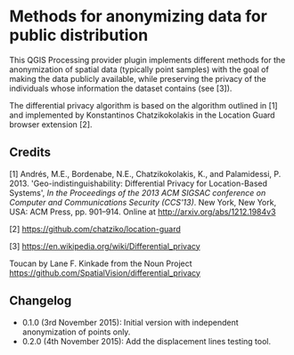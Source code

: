 # Methods for anonymizing data for public distribution

This QGIS Processing provider plugin implements different methods for the
anonymization of spatial data (typically point samples) with the goal of making
the data publicly available, while preserving the privacy of the individuals
whose information the dataset contains (see [3]).

The differential privacy algorithm is based on the algorithm outlined in [1]
and implemented by Konstantinos Chatzikokolakis in the Location Guard
browser extension [2].

## Credits

[1] Andrés, M.E., Bordenabe, N.E., Chatzikokolakis, K., and Palamidessi, P.
2013. 'Geo-indistinguishability: Differential Privacy for Location-Based
Systems', *In the Proceedings of the 2013 ACM SIGSAC conference on Computer
and Communications Security (CCS'13)*. New York, New York, USA: ACM Press,
pp. 901–914. Online at http://arxiv.org/abs/1212.1984v3

[2] https://github.com/chatziko/location-guard

[3] https://en.wikipedia.org/wiki/Differential_privacy

Toucan by Lane F. Kinkade from the Noun Project
https://github.com/SpatialVision/differential_privacy

## Changelog

* 0.1.0 (3rd November 2015): Initial version with independent anonymization of
  points only.
* 0.2.0 (4th November 2015): Add the displacement lines testing tool.
